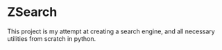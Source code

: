 # ZSearch
This project is my attempt at creating a search engine, and all necessary utilities from scratch in python.
